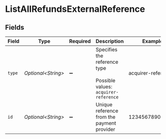 # ListAllRefundsExternalReference


## Fields

| Field                                                               | Type                                                                | Required                                                            | Description                                                         | Example                                                             |
| ------------------------------------------------------------------- | ------------------------------------------------------------------- | ------------------------------------------------------------------- | ------------------------------------------------------------------- | ------------------------------------------------------------------- |
| `type`                                                              | *Optional\<String>*                                                 | :heavy_minus_sign:                                                  | Specifies the reference type<br/><br/>Possible values: `acquirer-reference` | acquirer-reference                                                  |
| `id`                                                                | *Optional\<String>*                                                 | :heavy_minus_sign:                                                  | Unique reference from the payment provider                          | 123456789012345                                                     |